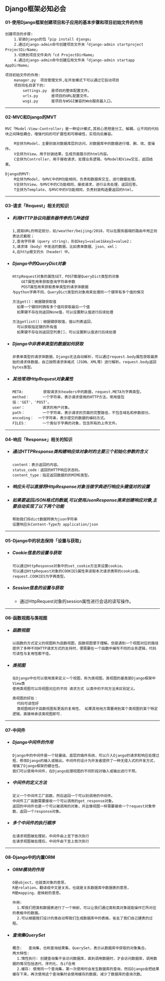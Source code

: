 ## Django框架必知必会

#### 01-使用Django框架创建项目和子应用的基本步骤和项目初始文件的作用

```
创建项目的步骤:
	1.安装Django的包「pip install django」
	2.通过django-admin命令创建项目文件夹「django-admin startproject ProjectDirName」
	3.切换到项目文件夹内「cd ProjectDirName」
	4.通过django-admin命令创建应用文件夹「django-admin startapp AppDirName」

项目初始文件的作用:
	manager.py	项目管理文件,在开发模式下可以通过它启动项目
	项目同名目录下的:
		settings.py	 是项目的整体配置文件。
		urls.py 	 是项目的URL配置文件。
		wsgi.py 	 是项目与WSGI兼容的Web服务器入口。
```

---

#### 02-MVC和Django的MVT

```
MVC「Model-View-Controller」是一种设计模式,其核心思想是分工、解耦，让不同的代码块之间降低耦合，增强代码的可扩展性和可移植性，实现向后兼容。

    M全拼为Model，主要封装对数据库层的访问，对数据库中的数据进行增、删、改、查操作。
    V全拼为View，用于封装结果，生成页面展示的html内容。
    C全拼为Controller，用于接收请求，处理业务逻辑，与Model和View交互，返回结果。

Django的MVT:
	M全拼为Model，与MVC中的M功能相同，负责和数据库交互，进行数据处理。
	V全拼为View，与MVC中的C功能相同，接收请求，进行业务处理，返回应答。
	T全拼为Template，与MVC中的V功能相同，负责封装构造要返回的html。
```

----

#### 03-请求「Request」相关的知识

- ##### 利用HTTP协议向服务器传参的几种途径

  ```
  1,提取URL的特定部分，如/weather/beijing/2018，可以在服务器端的路由中用正则表达式截取；
  2,查询字符串（query string)，形如key1=value1&key2=value2；
  3,请求体（body）中发送的数据，比如表单数据、json、xml；
  4,在http报文的头（header）中。		
  ```

- ##### Django中的QueryDict对象

  ```
  HttpRequest对象的属性GET、POST都是QueryDict类型的对象
      GET属性用来获取查询字符串参数
      POST属性用来获取表单类型的请求体数据
  与python字典不同，QueryDict类型的对象用来处理同一个键带有多个值的情况
  
  方法get()：根据键获取值
  	如果一个键同时拥有多个值将获取最后一个值
  	如果键不存在则返回None值，可以设置默认值进行后续处理
  
  方法getlist()：根据键获取值，值以列表返回，
  	可以获取指定键的所有值
  	如果键不存在则返回空列表[]，可以设置默认值进行后续处理
  ```

- ##### Django中非表单类型的数据如何获取

  ```
  非表单类型的请求体数据，Django无法自动解析，可以通过request.body属性获取最原始的请求体数据，自己按照请求体格式（JSON、XML等）进行解析。request.body返回bytes类型。
  ```

- ##### 其他常用HttpRequest对象属性

  ```
  META: 		获取请求头headers中的数据，request.META为字典类型。
  method：	   一个字符串，表示请求使用的HTTP方法，常用值包括：'GET'、'POST'。
  user： 	   请求的用户对象。
  path：  	   一个字符串，表示请求的页面的完整路径，不包含域名和参数部分。
  encoding：  一个字符串，表示提交的数据的编码方式。
  FILES：	   一个类似于字典的对象，包含所有的上传文件。
  ```

----

#### 04-响应「Response」相关的知识

- ##### 通过HTTPResponse类构建响应体对象时的主要三个初始化参数的含义

  ```
  content：表示返回的内容。
  status_code：返回的HTTP响应状态码。
  content_type：指定返回数据的的MIME类型。
  ```

- ##### 响应头可以直接将HttpResponse对象当做字典进行响应头键值对的设置

- ##### 如果要返回JSON格式的数据,可以使用JsonResponse类来创建响应对像,主要自动实现了以下两个功能

  ```
  帮助我们将dict数据转换为json字符串
  设置响应头Content-Type为 application/json
  ```

---

#### 05-Django中的状态保持「设置与获取」

- ##### Cookie信息的设置与获取

  ```
  可以通过HttpResponse对象中的set_cookie方法来设置cookie。
  可以通过HttpRequest对象的COOKIES属性来读取本次请求携带的cookie值。request.COOKIES为字典类型。
  ```

- ##### Session信息的设置与获取

  - 通过HttpRequest对象的session属性进行会话的读写操作。

----

#### 06-函数视图与类视图

- ##### 函数视图

  ````
  以函数的方式定义的视图称为函数视图，函数视图便于理解。但是遇到一个视图对应的路径提供了多种不同HTTP请求方式的支持时，便需要在一个函数中编写不同的业务逻辑，代码可读性与复用性都不佳。
  ````

- ##### 类视图

  ```
  在Django中也可以使用类来定义一个视图，称为类视图。类视图的基类是Django框架中View类
  使用类视图可以将视图对应的不同 请求方式 以类中的不同方法来区别定义。
  
  类视图的好处：
  	代码可读性好
  	类视图相对于函数视图有更高的复用性， 如果其他地方需要用到某个类视图的某个特定逻辑，直接继承该类视图即可.
  ```

----

#### 07-中间件

- ##### Django中间件的作用

  ```
  Django中的中间件是一个轻量级、底层的插件系统，可以介入Django的请求和响应处理过程，修改Django的输入或输出。中间件的设计为开发者提供了一种无侵入式的开发方式，增强了Django框架的健壮性。
  我们可以使用中间件，在Django处理视图的不同阶段对输入或输出进行干预。
  ```

- ##### 中间件的定义方法

  ```
  定义一个中间件工厂函数，然后返回一个可以别调用的中间件。
  中间件工厂函数需要接收一个可以调用的get_response对象。
  返回的中间件也是一个可以被调用的对象，并且像视图一样需要接收一个request对象参数，返回一个response对象。
  ```

- ##### 多个中间件的执行顺序

  ```
  在请求视图被处理前，中间件由上至下依次执行
  在请求视图被处理后，中间件由下至上依次执行
  ```

---

#### 08-Django中的内置ORM

- ##### ORM模块的作用

  ```
  O是object，也就类对象的意思，
  R是relation，翻译成中文是关系，也就是关系数据库中数据表的意思，
  M是mapping，是映射的意思。
  
  作用:
  	1.帮我们把类和数据表进行了一个映射，可以让我们通过类和类对象就能操作它所对应的表格中的数据。
  	2.可以根据我们设计的类自动帮我们生成数据库中的表格，省去了我们自己建表的过程。
  ```

- ##### 查询集QuerySet

  ```
  概念:	查询集，也称查询结果集、QuerySet，表示从数据库中获取的对象集合。
  两大特性:
  	1.惰性执行:	创建查询集不会访问数据库，直到调用数据时，才会访问数据库，调用数据的情况包括迭代、序列化、与if合用
  	2.缓存: 使用同一个查询集，第一次使用时会发生数据库的查询，然后Django会把结果缓存下来，再次使用这个查询集时会使用缓存的数据，减少了数据库的查询次数。
  ```




